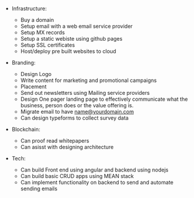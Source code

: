 - Infrastructure:
  - Buy a domain
  - Setup email with a web email service provider
  - Setup MX records
  - Setup a static webiste using github pages
  - Setup SSL certificates
  - Host/deploy pre built websites to cloud

- Branding:
  - Design Logo
  - Write content for marketing and promotional campaigns
  - Placement
  - Send out newsletters using Mailing service providers
  - Design One pager landing page to effectively communicate what the business, person does or the value offering is.
  - Migrate email to have name@yourdomain.com
  - Can design typeforms to collect survey data

- Blockchain:
  - Can proof read whitepapers
  - Can asisst with designing architecture
  
- Tech:
  - Can build Front end using angular and backend using nodejs
  - Can build basic CRUD apps using MEAN stack
  - Can implement functionality on backend to send and automate sending emails
 
